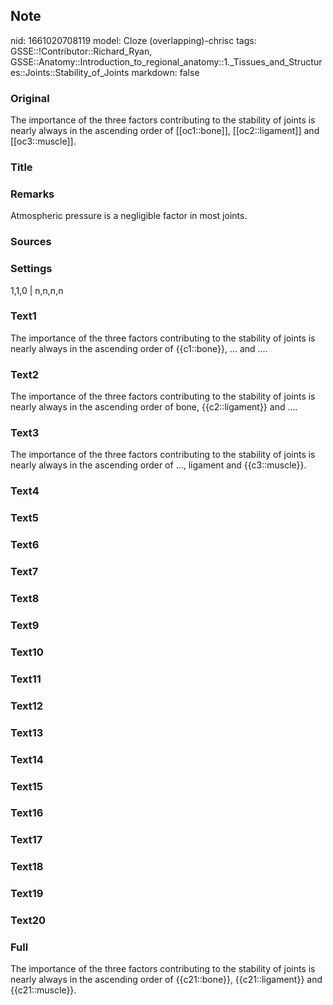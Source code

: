 ## Note
nid: 1661020708119
model: Cloze (overlapping)-chrisc
tags: GSSE::!Contributor::Richard_Ryan, GSSE::Anatomy::Introduction_to_regional_anatomy::1._Tissues_and_Structures::Joints::Stability_of_Joints
markdown: false

### Original
<div class="toggle">
  The importance of the three factors contributing to the stability
  of joints is nearly always in the ascending order of
  [[oc1::bone]], [[oc2::ligament]] and [[oc3::muscle]].
</div>

### Title


### Remarks
<p id="395a550d-3ca2-4ddd-a9e9-56430378776c" class="">Atmospheric
pressure is a negligible factor in most joints.

### Sources


### Settings
1,1,0 | n,n,n,n

### Text1
<div class="toggle">
  The importance of the three factors contributing to the stability
  of joints is nearly always in the ascending order of
  {{c1::bone}}, ... and ....
</div>

### Text2
<div class="toggle">
  The importance of the three factors contributing to the stability
  of joints is nearly always in the ascending order of bone,
  {{c2::ligament}} and ....
</div>

### Text3
<div class="toggle">
  The importance of the three factors contributing to the stability
  of joints is nearly always in the ascending order of ...,
  ligament and {{c3::muscle}}.
</div>

### Text4


### Text5


### Text6


### Text7


### Text8


### Text9


### Text10


### Text11


### Text12


### Text13


### Text14


### Text15


### Text16


### Text17


### Text18


### Text19


### Text20


### Full
<div class="toggle">
  The importance of the three factors contributing to the stability
  of joints is nearly always in the ascending order of
  {{c21::bone}}, {{c21::ligament}} and {{c21::muscle}}.
</div>
